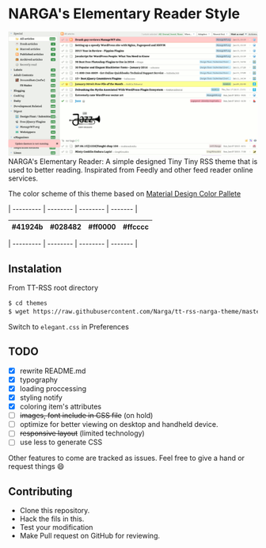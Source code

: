 NARGA's Elementary Reader Style
===============================

![expandable](https://raw.githubusercontent.com/Narga/tt-rss-narga-theme/master/screenshot.png)
NARGA's Elementary Reader: A simple designed Tiny Tiny RSS theme that is used to better reading. Inspirated from Feedly and other feed reader online services.

The color scheme of this theme based on [Material Design Color Pallete](http://zavoloklom.github.io/material-design-color-palette/colors.html)

| --------- | -------- | -------- | ------- |

| #41924b   | #028482  | #ff0000  | #ffcccc |
| --------- | -------- | -------- | ------- |

| --------- | -------- | -------- | ------- |

## Instalation
From TT-RSS root directory
```bash
$ cd themes
$ wget https://raw.githubusercontent.com/Narga/tt-rss-narga-theme/master/elegant.css
```
Switch to `elegant.css` in Preferences

## TODO
- [x] rewrite README.md
- [x] typography
- [x] loading proccessing
- [x] styling notify
- [x] coloring item's attributes
- [ ] ~~images, font include in CSS file~~ (on hold)
- [ ] optimize for better viewing on desktop and handheld device.
- [ ] ~~responsive layout~~ (limited technology)
- [ ] use less to generate CSS

Other features to come are tracked as issues. Feel free to give a hand or request things :smile:


## Contributing
- Clone this repository.
- Hack the fils in this.
- Test your modification
- Make Pull request on GitHub for reviewing.

